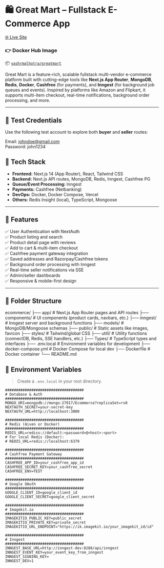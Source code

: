# 🛍️ Great Mart – Fullstack E-Commerce App

[🌐 Live Site](https://greatmart.vercel.app)
### 👉 Docker Hub Image
📦 [`yashrmalhotra/greatmart`](https://hub.docker.com/r/yashrmalhotra/greatmart)


Great Mart is a feature-rich, scalable fullstack multi-vendor e-commerce platform built with cutting-edge tools like **Next.js App Router**, **MongoDB**, **Redis**, **Docker**, **Cashfree** (for payments), and **Inngest** (for background job queues and events). Inspired by platforms like Amazon and Flipkart, it supports multi-item checkout, real-time notifications, background order processing, and more.

---

## 🧪 Test Credentials

Use the following test account to explore both **buyer** and **seller** routes:

Email: johndoe@gmail.com  
Password: john1234


## 🚀 Tech Stack

- **Frontend:** Next.js 14 (App Router), React, Tailwind CSS
- **Backend:** Next.js API routes, MongoDB, Redis, Inngest, Cashfree PG
- **Queue/Event Processing:** Inngest 
- **Payments:** Cashfree (Netbanking)
- **DevOps:** Docker, Docker Compose, Vercel
- **Others:** Redis Insight (local), TypeScript, Mongoose

---

## 📸 Features

✅ User Authentication with NextAuth  
✅ Product listing and search  
✅ Product detail page with reviews  
✅ Add to cart & multi-item checkout  
✅ Cashfree payment gateway integration  
✅ Saved addresses and Razorpay/Cashfree tokens  
✅ Background order processing with Inngest  
✅ Real-time seller notifications via SSE  
✅ Admin/seller dashboards  
✅ Responsive & mobile-first design

---

## 📁 Folder Structure

ecommerce/
├── app/ # Next.js App Router pages and API routes
├── components/ # UI components (product cards, navbars, etc.)
├── inngest/ # Inngest server and background functions
├── models/ # MongoDB/Mongoose schemas
├── public/ # Static assets like images, favicon
├── styles/ # Tailwind/global CSS
├── utill/ # Utility functions (connectDB, Redis, SSE handlers, etc.)
├── Types/ # TypeScript types and interfaces
├── .env.local # Environment variables for development
├── docker-compose.yml # Docker Compose for local dev
├── Dockerfile # Docker container
└── README.md

## 🔐 Environment Variables

> Create a `.env.local` in your root directory.

```env
####################################
# Database & Auth
####################################
MONGO_URI=mongodb://mongo:27017/Ecommerce?replicaSet=rs0
NEXTAUTH_SECRET=your-secret-key
NEXTAUTH_URL=http://localhost:3000

####################################
# Redis (Aiven or Docker)
####################################
REDIS_URL=rediss://default:<password>@<host>:<port>
# For local Redis (Docker):
# REDIS_URL=redis://localhost:6379

####################################
# Cashfree Payment Gateway
####################################
CASHFREE_APP_ID=your_cashfree_app_id
CASHFREE_SECRET_KEY=your_cashfree_secret
CASHFREE_ENV=TEST

####################################
# Google OAuth
####################################
GOOGLE_CLIENT_ID=google_client_id
GOOGLE_CLIENT_SECRET=google_client_secret

####################################
# Imagekit.io
####################################
IMAGEKITIO_PUBLIC_KEY=public_secret
IMAGEKITIO_PRIVATE_KEY=private_secret
IMAGEKITIO_URL_ENDPOINT="https://ik.imagekit.io/your_imagekit_id/id"

####################################
# Inngest
####################################
INNGEST_BASE_URL=http://inngest-dev:8288/api/inngest
INNGEST_EVENT_KEY=your_event_key_from_inngest
INNGEST_SIGNING_KEY=
INNGEST_DEV=1

```
